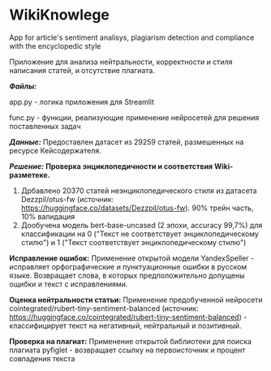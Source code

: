 # WikiKnowlege
App for article's sentiment analisys, plagiarism detection and compliance with the encyclopedic style

Приложение для анализа нейтральности, корректности и стиля написания статей, и отсутствие плагиата.

__*Файлы:*__

app.py - логика приложения для Streamlit

func.py - функции, реализующие применение нейросетей для решения поставленных задач

__*Данные:*__
Предоставлен датасет из 29259 статей, размешенных на ресурсе Кейсодержателя.

__*Решение:*__
__Проверка энциклопедичности и соответствия Wiki-разметеке.__
1) Дрбавлено 20370 статей неэнциклопедического стиля из датасета Dezzpil/otus-fw (источник: https://huggingface.co/datasets/Dezzpil/otus-fw). 90% трейн часть, 10% валидация
2) Дообучена модель bert-base-uncased (2 эпохи, accuracy 99,7%) для классификации на 0 ("Текст не соответствует энциклопедическому стилю") и 1 ("Текст соответствует энциклопедическому стилю")

__Исправление ошибок:__
Применение открытой модели YandexSpeller - исправляет орфографические и пунктуационные ошибки в русском языке. Возвращает слова, в которых предположительно допущены ощибки и текст с исправлениями.

__Оценка нейтральности статьи:__
Применение предобученной нейросети cointegrated/rubert-tiny-sentiment-balanced (источник: https://huggingface.co/cointegrated/rubert-tiny-sentiment-balanced) - классифицирует текст на негативный, нейтральный и позитивный.

__Проверка на плагиат:__
Применение открытой библиотеки для поиска плагиата pyfiglet - возвращает ссылку на первоисточник и процент совпадения текста
